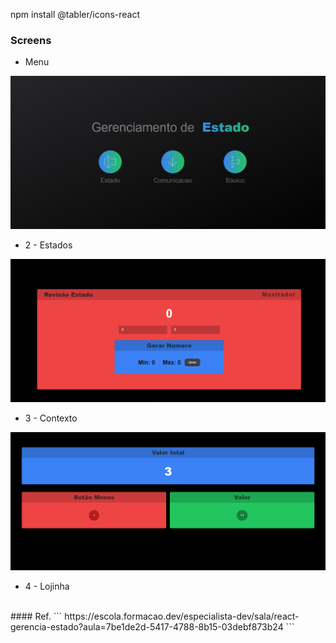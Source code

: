 npm install @tabler/icons-react

### Screens
* Menu
<img src="./screens/page-1.png" alt="page 1">

* 2 - Estados
<img src="./screens/page-2-estados.png" alt="page 2">

* 3 - Contexto
<img src="./screens/page-3-contexto.png" alt="page 2">

* 4 - Lojinha
<br />
#### Ref.
```
https://escola.formacao.dev/especialista-dev/sala/react-gerencia-estado?aula=7be1de2d-5417-4788-8b15-03debf873b24
```